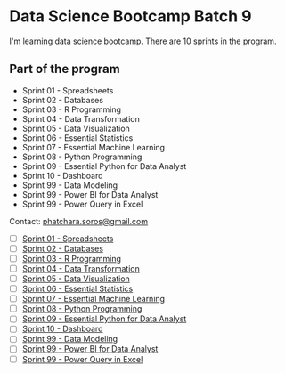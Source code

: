 # Data Science Bootcamp Batch 9

I'm learning data science bootcamp. There are 10 sprints in the program.

## Part of the program

- Sprint 01 - Spreadsheets
- Sprint 02 - Databases
- Sprint 03 - R Programming
- Sprint 04 - Data Transformation
- Sprint 05 - Data Visualization
- Sprint 06 - Essential Statistics
- Sprint 07 - Essential Machine Learning
- Sprint 08 - Python Programming
- Sprint 09 - Essential Python for Data Analyst
- Sprint 10 - Dashboard
- Sprint 99 - Data Modeling
- Sprint 99 - Power BI for Data Analyst
- Sprint 99 - Power Query in Excel

Contact: phatchara.soros@gmail.com


- [ ] [Sprint 01 - Spreadsheets](art)
- [ ] [Sprint 02 - Databases](code-styled)
- [ ] [Sprint 03 - R Programming](creativity)
- [ ] [Sprint 04 - Data Transformation](flowcharts)
- [ ] [Sprint 05 - Data Visualization](default)
- [ ] [Sprint 06 - Essential Statistics](dynamic-realtime)
- [ ] [Sprint 07 - Essential Machine Learning](elaborate)
- [ ] [Sprint 08 - Python Programming](multimedia)
- [ ] [Sprint 09 - Essential Python for Data Analyst](short-and-sweet)
- [ ] [Sprint 10 - Dashboard](tabular)
- [ ] [Sprint 99 - Data Modeling](pie-charts)
- [ ] [Sprint 99 - Power BI for Data Analyst](pie-charts)
- [ ] [Sprint 99 - Power Query in Excel](pie-charts)
